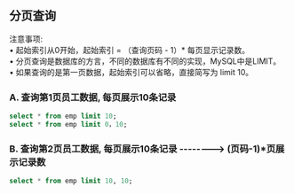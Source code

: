 ## 分页查询
注意事项:  
• 起始索引从0开始，起始索引 = （查询页码 - 1）* 每页显示记录数。  
• 分页查询是数据库的方言，不同的数据库有不同的实现，MySQL中是LIMIT。  
• 如果查询的是第一页数据，起始索引可以省略，直接简写为 limit 10。  
### A. 查询第1页员工数据, 每页展示10条记录
```SQL
select * from emp limit 10;
select * from emp limit 0，10;
```
### B. 查询第2页员工数据, 每页展示10条记录 --------> (页码-1)*页展示记录数
```SQL
select * from emp limit 10, 10;
```